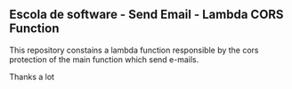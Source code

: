 ## Escola de software - Send Email  - Lambda CORS Function

This repository constains a lambda function responsible by the cors protection of the main function which send e-mails.

Thanks a lot